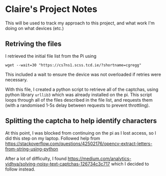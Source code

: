 # Claire's Project Notes
This will be used to track my approach to this project, and what work I'm doing on what devices (etc.)

## Retriving the files

I retrieved the initial file list from the Pi using
```
wget --wait=30 "https://cs7ns1.scss.tcd.ie/?shortname=cgregg"
```

This included a wait to ensure the device was not overloaded if retries were necessary.

With this file, I created a python script to retrieve all of the captchas, using python library `urllib3` which was already installed on the pi. This script loops through all of the files described in the file list, and requests them (with a randomised 1-5s delay between requests to prevent throttling).

## Splitting the captcha to help identify characters

At this point, I was blocked from continuing on the pi as I lost access, so I did this step on my laptop. Followed help from https://stackoverflow.com/questions/42502176/opencv-extract-letters-from-string-using-python


After a lot of difficulty, I found https://medium.com/analytics-vidhya/solving-noisy-text-captchas-126734c3c717 which I decided to follow instead.